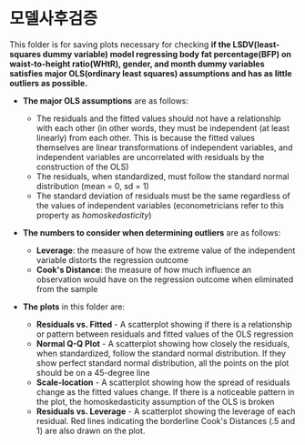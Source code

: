 # 모델사후검증
This folder is for saving plots necessary for checking **if the LSDV(least-squares dummy variable) model regressing body fat percentage(BFP) on waist-to-height ratio(WHtR), gender, and month dummy variables satisfies major OLS(ordinary least squares) assumptions and has as little outliers as possible.**  

* **The major OLS assumptions** are as follows:
  * The residuals and the fitted values should not have a relationship with each other (in other words, they must be independent (at least linearly) from each other. This is because the fitted values themselves are linear transformations of independent variables, and independent variables are uncorrelated with residuals by the construction of the OLS)
  * The residuals, when standardized, must follow the standard normal distribution (mean = 0, sd = 1)
  * The standard deviation of residuals must be the same regardless of the values of independent variables (econometricians refer to this property as *homoskedasticity*)
  
* **The numbers to consider when determining outliers** are as follows:
  * **Leverage**: the measure of how the extreme value of the independent variable distorts the regression outcome
  * **Cook's Distance**: the measure of how much influence an observation would have on the regression outcome when eliminated from the sample
  
* **The plots** in this folder are:
  * **Residuals vs. Fitted** - A scatterplot showing if there is a relationship or pattern between residuals and fitted values of the OLS regression
  * **Normal Q-Q Plot** - A scatterplot showing how closely the residuals, when standardized, follow the standard normal distribution. If they show perfect standard normal distribution, all the points on the plot should be on a 45-degree line
  * **Scale-location** - A scatterplot showing how the spread of residuals change as the fitted values change. If there is a noticeable pattern in the plot, the homoskedasticity assumption of the OLS is broken
  * **Residuals vs. Leverage** - A scatterplot showing the leverage of each residual. Red lines indicating the borderline Cook's Distances (.5 and 1) are also drawn on the plot.
